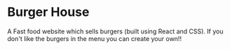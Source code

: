 # Burger House
A Fast food website which sells burgers (built using React and CSS).
If you don't like the burgers in the menu you can create your own!! 
